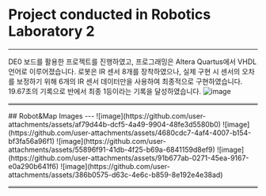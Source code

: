 # Project conducted in Robotics Laboratory 2
---
DE0 보드를 활용한 프로젝트를 진행하였고, 프로그래밍은 Altera Quartus에서 VHDL 언어로 이루어졌습니다. 
로봇은 IR 센서 8개를 장착하였으나, 실제 구현 시 센서의 오차를 보정하기 위해 6개의 IR 센서 데이터만을 사용하여 최종적으로 구현하였습니다.
19.67초의 기록으로 반에서 최종 1등이라는 기록을 달성하였습니다.
![image](https://github.com/user-attachments/assets/1e478383-bd30-44f2-bc8d-743a14ff60df)
<hr style="border-top: 3px solid #bbb;">
## Robot&Map Images
---
![image](https://github.com/user-attachments/assets/af79d44b-dcf5-4a49-9904-48fe3d5580b0) ![image](https://github.com/user-attachments/assets/4680cdc7-4af4-4007-b154-bf3fa56a96f1)
![image](https://github.com/user-attachments/assets/55896f91-41db-4f25-b69a-6841159d8ef9)
![image](https://github.com/user-attachments/assets/91b677ab-0271-45ea-9167-e0a290b641f6) ![image](https://github.com/user-attachments/assets/386b0575-d63c-4e6c-b859-8e192e4e38ad)
<hr style="border-top: 3px solid #bbb;">

